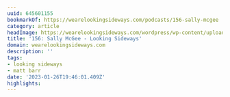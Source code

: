 ```yaml
---
uuid: 645601155
bookmarkOf: https://wearelookingsideways.com/podcasts/156-sally-mcgee
category: article
headImage: https://wearelookingsideways.com/wordpress/wp-content/uploads/2021/06/WhatsApp-Image-2021-06-06-at-23.24.29.jpeg
title: '156: Sally McGee - Looking Sideways'
domain: wearelookingsideways.com
description: ''
tags:
- looking sideways
- matt barr
date: '2023-01-26T19:46:01.409Z'
highlights:
---
```




